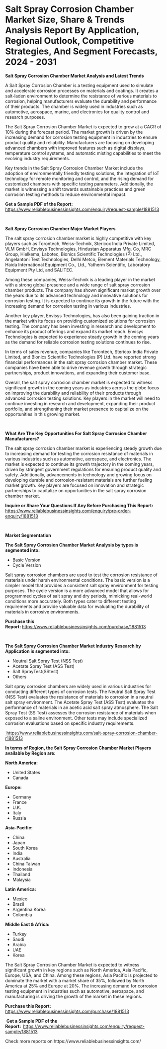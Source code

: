 <p><h1>Salt Spray Corrosion Chamber Market Size, Share & Trends Analysis Report By Application, Regional Outlook, Competitive Strategies, And Segment Forecasts, 2024 - 2031</h1></p><p><strong>Salt Spray Corrosion Chamber Market Analysis and Latest Trends</strong></p>
<p><p>A Salt Spray Corrosion Chamber is a testing equipment used to simulate and accelerate corrosion processes on materials and coatings. It creates a salt-laden environment to determine the resistance of various materials to corrosion, helping manufacturers evaluate the durability and performance of their products. The chamber is widely used in industries such as automotive, aerospace, marine, and electronics for quality control and research purposes.</p><p>The Salt Spray Corrosion Chamber Market is expected to grow at a CAGR of 10% during the forecast period. The market growth is driven by the increasing demand for corrosion testing equipment in industries to ensure product quality and reliability. Manufacturers are focusing on developing advanced chambers with improved features such as digital displays, temperature control systems, and automatic misting capabilities to meet the evolving industry requirements.</p><p>Key trends in the Salt Spray Corrosion Chamber Market include the adoption of environmentally friendly testing solutions, the integration of IoT technology for remote monitoring and control, and the rising demand for customized chambers with specific testing parameters. Additionally, the market is witnessing a shift towards sustainable practices and green corrosion testing methods to reduce environmental impact.</p></p>
<p><strong>Get a Sample PDF of the Report:&nbsp;</strong> <a href="https://www.reliablebusinessinsights.com/enquiry/request-sample/1881513">https://www.reliablebusinessinsights.com/enquiry/request-sample/1881513</a></p>
<p>&nbsp;</p>
<p><strong>Salt Spray Corrosion Chamber Major Market Players</strong></p>
<p><p>The salt spray corrosion chamber market is highly competitive with key players such as Torontech, Weiss-Technik, Stericox India Private Limited, VLM GmbH, Envisys Technologies, Hindustan Apparatus Mfg. Co, MRC Group, Hielkema, Labotec, Bionics Scientific Technologies (P) Ltd., Angelantoni Test Technologies, Delhi Metco, Element Materials Technology, Haida International Equipment Co., Ltd., Yatherm Scientific, Laboratory Equipment Pty Ltd, and SALITEC.</p><p>Among these companies, Weiss-Technik is a leading player in the market with a strong global presence and a wide range of salt spray corrosion chamber products. The company has shown significant market growth over the years due to its advanced technology and innovative solutions for corrosion testing. It is expected to continue its growth in the future with the increasing demand for corrosion testing in various industries.</p><p>Another key player, Envisys Technologies, has also been gaining traction in the market with its focus on providing customized solutions for corrosion testing. The company has been investing in research and development to enhance its product offerings and expand its market reach. Envisys Technologies is expected to experience steady growth in the coming years as the demand for reliable corrosion testing solutions continues to rise.</p><p>In terms of sales revenue, companies like Torontech, Stericox India Private Limited, and Bionics Scientific Technologies (P) Ltd. have reported strong financial performances in the salt spray corrosion chamber market. These companies have been able to drive revenue growth through strategic partnerships, product innovations, and expanding their customer base.</p><p>Overall, the salt spray corrosion chamber market is expected to witness significant growth in the coming years as industries across the globe focus on improving the durability and reliability of their products through advanced corrosion testing solutions. Key players in the market will need to continue investing in research and development, expanding their product portfolio, and strengthening their market presence to capitalize on the opportunities in this growing market.</p></p>
<p>&nbsp;</p>
<p><strong>What Are The Key Opportunities For Salt Spray Corrosion Chamber Manufacturers?</strong></p>
<p><p>The salt spray corrosion chamber market is experiencing steady growth due to increasing demand for testing the corrosion resistance of materials in various industries such as automotive, aerospace, and electronics. The market is expected to continue its growth trajectory in the coming years, driven by stringent government regulations for ensuring product quality and safety. Additionally, advancements in technology and growing focus on developing durable and corrosion-resistant materials are further fueling market growth. Key players are focused on innovation and strategic partnerships to capitalize on opportunities in the salt spray corrosion chamber market.</p></p>
<p><strong>Inquire or Share Your Questions If Any Before Purchasing This Report:</strong> <a href="https://www.reliablebusinessinsights.com/enquiry/pre-order-enquiry/1881513">https://www.reliablebusinessinsights.com/enquiry/pre-order-enquiry/1881513</a></p>
<p>&nbsp;</p>
<p><strong>Market Segmentation</strong></p>
<p><strong>The Salt Spray Corrosion Chamber Market Analysis by types is segmented into:</strong></p>
<p><ul><li>Basic Version</li><li>Cycle Version</li></ul></p>
<p><p>Salt spray corrosion chambers are used to test the corrosion resistance of materials under harsh environmental conditions. The basic version is a simpler model that provides a consistent salt spray environment for testing purposes. The cycle version is a more advanced model that allows for programmed cycles of salt spray and dry periods, mimicking real-world conditions more accurately. Both types cater to different testing requirements and provide valuable data for evaluating the durability of materials in corrosive environments.</p></p>
<p><strong>Purchase this Report:&nbsp;</strong><a href="https://www.reliablebusinessinsights.com/purchase/1881513">https://www.reliablebusinessinsights.com/purchase/1881513</a></p>
<p>&nbsp;</p>
<p><strong>The Salt Spray Corrosion Chamber Market Industry Research by Application is segmented into:</strong></p>
<p><ul><li>Neutral Salt Spray Test (NSS Test)</li><li>Acetate Spray Test (ASS Test)</li><li>Salt SprayTest(SStest)</li><li>Others</li></ul></p>
<p><p>Salt spray corrosion chambers are widely used in various industries for conducting different types of corrosion tests. The Neutral Salt Spray Test (NSS Test) evaluates the resistance of materials to corrosion in a neutral salt spray environment. The Acetate Spray Test (ASS Test) evaluates the performance of materials in an acetic acid salt spray atmosphere. The Salt Spray Test (SS Test) assesses the corrosion resistance of materials when exposed to a saline environment. Other tests may include specialized corrosion evaluations based on specific industry requirements.</p></p>
<p><a href="https://www.reliablebusinessinsights.com/salt-spray-corrosion-chamber-r1881513">&nbsp;https://www.reliablebusinessinsights.com/salt-spray-corrosion-chamber-r1881513</a></p>
<p><strong>In terms of Region, the Salt Spray Corrosion Chamber Market Players available by Region are:</strong></p>
<p>
    <p> <strong> North America: </strong>
        <ul>
            <li>United States</li>
            <li>Canada</li>
        </ul>
        </p> 
    <p> <strong> Europe: </strong>
        <ul>
            <li>Germany</li>
            <li>France</li>
            <li>U.K.</li>
            <li>Italy</li>
            <li>Russia</li>
        </ul>
        </p> 
    <p> <strong> Asia-Pacific: </strong>
        <ul>
            <li>China</li>
            <li>Japan</li>
            <li>South Korea</li>
            <li>India</li>
            <li>Australia</li>
            <li>China Taiwan</li>
            <li>Indonesia</li>
            <li>Thailand</li>
            <li>Malaysia</li>
        </ul>
        </p> 
    <p> <strong> Latin America: </strong>
        <ul>
            <li>Mexico</li>
            <li>Brazil</li>
            <li>Argentina Korea</li>
            <li>Colombia</li>
        </ul>
        </p> 
    <p> <strong> Middle East & Africa: </strong>
        <ul>
            <li>Turkey</li>
            <li>Saudi</li>
            <li>Arabia</li>
            <li>UAE</li>
            <li>Korea</li>
        </ul>
    </p>
    </p>
<p><p>The Salt Spray Corrosion Chamber Market is expected to witness significant growth in key regions such as North America, Asia Pacific, Europe, USA, and China. Among these regions, Asia Pacific is projected to dominate the market with a market share of 35%, followed by North America at 25% and Europe at 20%. The increasing demand for corrosion testing equipment in industries such as automotive, aerospace, and manufacturing is driving the growth of the market in these regions.</p></p>
<p><strong>Purchase this Report: </strong><a href="https://www.reliablebusinessinsights.com/purchase/1881513">https://www.reliablebusinessinsights.com/purchase/1881513</a></p>
<p>&nbsp;<strong>Get a Sample PDF of the Report:&nbsp;&nbsp;</strong><a href="https://www.reliablebusinessinsights.com/enquiry/request-sample/1881513">https://www.reliablebusinessinsights.com/enquiry/request-sample/1881513</a></p>
<p><strong></strong></p>
<p>Check more reports on https://www.reliablebusinessinsights.com/</p>
